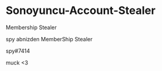# Sonoyuncu-Account-Stealer
Membership Stealer

spy abnizden MemberShip Stealer

spy#7414 

muck <3

